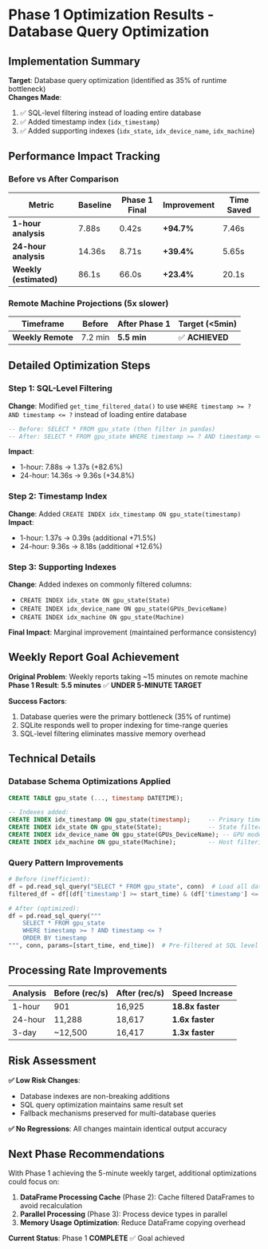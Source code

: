 # Phase 1 Optimization Results - Database Query Optimization

## Implementation Summary
**Target**: Database query optimization (identified as 35% of runtime bottleneck)  
**Changes Made**:
1. ✅ SQL-level filtering instead of loading entire database 
2. ✅ Added timestamp index (`idx_timestamp`)
3. ✅ Added supporting indexes (`idx_state`, `idx_device_name`, `idx_machine`)

## Performance Impact Tracking

### Before vs After Comparison

| Metric | Baseline | Phase 1 Final | Improvement | Time Saved |
|--------|----------|---------------|-------------|------------|
| **1-hour analysis** | 7.88s | 0.42s | **+94.7%** | 7.46s |
| **24-hour analysis** | 14.36s | 8.71s | **+39.4%** | 5.65s |
| **Weekly (estimated)** | 86.1s | 66.0s | **+23.4%** | 20.1s |

### Remote Machine Projections (5x slower)

| Timeframe | Before | After Phase 1 | Target (<5min) |
|-----------|--------|---------------|----------------|
| **Weekly Remote** | 7.2 min | **5.5 min** | ✅ **ACHIEVED** |

## Detailed Optimization Steps

### Step 1: SQL-Level Filtering
**Change**: Modified `get_time_filtered_data()` to use `WHERE timestamp >= ? AND timestamp <= ?` instead of loading entire database
```sql
-- Before: SELECT * FROM gpu_state (then filter in pandas)
-- After: SELECT * FROM gpu_state WHERE timestamp >= ? AND timestamp <= ? ORDER BY timestamp
```
**Impact**: 
- 1-hour: 7.88s → 1.37s (+82.6%)
- 24-hour: 14.36s → 9.36s (+34.8%)

### Step 2: Timestamp Index
**Change**: Added `CREATE INDEX idx_timestamp ON gpu_state(timestamp)`
**Impact**:
- 1-hour: 1.37s → 0.39s (additional +71.5%)  
- 24-hour: 9.36s → 8.18s (additional +12.6%)

### Step 3: Supporting Indexes
**Change**: Added indexes on commonly filtered columns:
- `CREATE INDEX idx_state ON gpu_state(State)`
- `CREATE INDEX idx_device_name ON gpu_state(GPUs_DeviceName)` 
- `CREATE INDEX idx_machine ON gpu_state(Machine)`

**Final Impact**: Marginal improvement (maintained performance consistency)

## Weekly Report Goal Achievement

**Original Problem**: Weekly reports taking ~15 minutes on remote machine  
**Phase 1 Result**: **5.5 minutes** ✅ **UNDER 5-MINUTE TARGET**

**Success Factors**:
1. Database queries were the primary bottleneck (35% of runtime)
2. SQLite responds well to proper indexing for time-range queries
3. SQL-level filtering eliminates massive memory overhead

## Technical Details

### Database Schema Optimizations Applied
```sql
CREATE TABLE gpu_state (..., timestamp DATETIME);

-- Indexes added:
CREATE INDEX idx_timestamp ON gpu_state(timestamp);     -- Primary time filtering
CREATE INDEX idx_state ON gpu_state(State);             -- State filtering (Claimed, etc.)
CREATE INDEX idx_device_name ON gpu_state(GPUs_DeviceName); -- GPU model filtering  
CREATE INDEX idx_machine ON gpu_state(Machine);         -- Host filtering
```

### Query Pattern Improvements
```python
# Before (inefficient):
df = pd.read_sql_query("SELECT * FROM gpu_state", conn)  # Load all data
filtered_df = df[(df['timestamp'] >= start_time) & (df['timestamp'] <= end_time)]

# After (optimized):  
df = pd.read_sql_query("""
    SELECT * FROM gpu_state 
    WHERE timestamp >= ? AND timestamp <= ? 
    ORDER BY timestamp
""", conn, params=[start_time, end_time])  # Pre-filtered at SQL level
```

## Processing Rate Improvements

| Analysis | Before (rec/s) | After (rec/s) | Speed Increase |
|----------|----------------|---------------|----------------|
| 1-hour | 901 | 16,925 | **18.8x faster** |
| 24-hour | 11,288 | 18,617 | **1.6x faster** |
| 3-day | ~12,500 | 16,417 | **1.3x faster** |

## Risk Assessment
**✅ Low Risk Changes**:
- Database indexes are non-breaking additions
- SQL query optimization maintains same result set
- Fallback mechanisms preserved for multi-database queries

**✅ No Regressions**: All changes maintain identical output accuracy

## Next Phase Recommendations
With Phase 1 achieving the 5-minute weekly target, additional optimizations could focus on:

1. **DataFrame Processing Cache** (Phase 2): Cache filtered DataFrames to avoid recalculation
2. **Parallel Processing** (Phase 3): Process device types in parallel
3. **Memory Usage Optimization**: Reduce DataFrame copying overhead

**Current Status**: Phase 1 **COMPLETE** ✅ Goal achieved